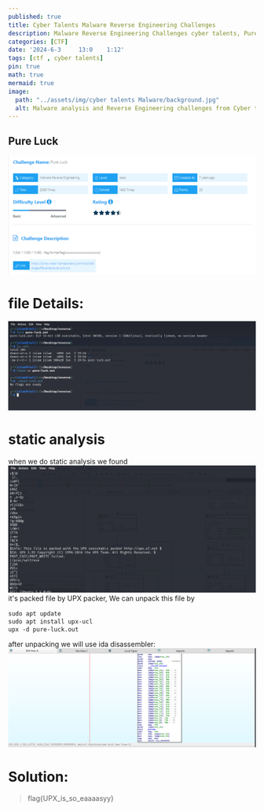 ```yaml
---
published: true
title: Cyber Talents Malware Reverse Engineering Challenges 
description: Malware Reverse Engineering Challenges cyber talents, Pure Luck, Find the Pass, Find the Hash, Salamander, Eazy, m0v, PE Master, ELF Master.
categories: [CTF]
date: '2024-6-3     13:0    1:12'
tags: [ctf , cyber talents]
pin: true
math: true
mermaid: true
image:
  path: "../assets/img/cyber talents Malware/background.jpg"
  alt: Malware analysis and Reverse Engineering challenges from Cyber talents.
---
```

## Pure Luck
<img src="../assets/img/cyber talents Malware/Pure Luck.png" alt="Pure Luck Challenge Image">

# file Details:
<img src="../assets/img/cyber talents Malware/Details pure luck.png">

# static analysis 
when we do static analysis we found <img src="../assets/img/cyber talents Malware/strrings pure luck.png" alt="strings Image"> 
it's packed file by UPX packer, We can unpack this file by 
```
sudo apt update
sudo apt install upx-ucl
upx -d pure-luck.out
```
after unpacking we will use ida disassembler:
<img src="../assets/img/cyber talents Malware/flag pure-luck.png" alt="flag Image">

# Solution: 
> flag{UPX_is_so_eaaaasyy}
>

